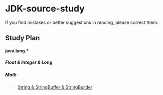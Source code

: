 # JDK-source-study
If you find mistakes or better suggestions in reading, please correct them.
## Study Plan
#### java.lang.*
##### Float & Integer & Long

##### Math

> [String & StringBuffer & StringBuilder](./java/lang/String-String-StringBuilder.md) 

